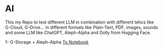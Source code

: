 # AI 

This my Repo to test different LLM in combination with different tehcs like G-Cloud, G-Drive... in different formats like Plain-Text, PDF, images, sounds and some LLM like ChatGPT, Aleph-Alpha and Dolly from Hugging Face.

1- G-Storage + Aleph-Alpha [To Notebook](https://colab.research.google.com/gist/gilo2754/0c714e7d3326a869369adb1724fe5e5e/01_test_g-cloud-alpha.ipynb)
